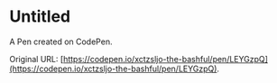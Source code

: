 # Untitled

A Pen created on CodePen.

Original URL: [https://codepen.io/xctzsljo-the-bashful/pen/LEYGzpQ](https://codepen.io/xctzsljo-the-bashful/pen/LEYGzpQ).

